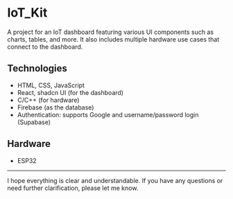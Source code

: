 # IoT_Kit

A project for an IoT dashboard featuring various UI components such as charts, tables, and more. It also includes multiple hardware use cases that connect to the dashboard.

## Technologies

- HTML, CSS, JavaScript
- React, shadcn UI (for the dashboard)
- C/C++ (for hardware)
- Firebase (as the database)
- Authentication: supports Google and username/password login (Supabase)

## Hardware

- ESP32

---

I hope everything is clear and understandable. If you have any questions or need further clarification, please let me know.
